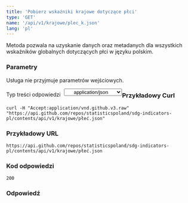```yaml
---
title: 'Pobierz wskaźniki krajowe dotyczące płci'
type: 'GET'
name: '/api/v1/krajowe/plec_k.json'
lang: 'pl'
---
```


Metoda pozwala na uzyskanie danych oraz metadanych dla wszystkich wskaźników globalnych dotyczących płci w języku polskim.

### Parametry

<p>Usługa nie przyjmuje parametrów wejściowych.</p>

<p style='float:left;margin-top: 7px;'>Typ treści odpowiedzi</p>
<select style='float:left;padding: 0px 15px;width: 155px;margin-left: 10px;text-align-last: center;'>
  <option>application/json</option>
</select>

<div id='exampleKrajPlec'>

<h3 id="przykładowy-curl">Przykładowy Curl</h3>

<p><code class="highlighter-rouge">curl -H "Accept:application/vnd.github.v3.raw" "https://api.github.com/repos/statisticspoland/sdg-indicators-pl/contents/api/v1/krajowe/płeć.json"</code></p>

<h3 id="przykładowy-url">Przykładowy URL</h3>

<p><code class="highlighter-rouge">https://api.github.com/repos/statisticspoland/sdg-indicators-pl/contents/api/v1/krajowe/płeć.json</code></p>

<h3 id="przykładowy-kod-odpowiedzi">Kod odpowiedzi</h3>

<p><code class="highlighter-rouge">200</code></p>

<h3 id="przykładowa-odpowiedź">Odpowiedź</h3>

<p><code class="highlighter-rouge" id="show-data-KrajPlec">
</code></p>

</div>

<script>

$.getJSON('https://sdg.gov.pl/api/v1/krajowe/płeć.json', function(data) {
    $('#show-data-KrajPlec').html(JSON.stringify(data, null, 2));
});

</script>

